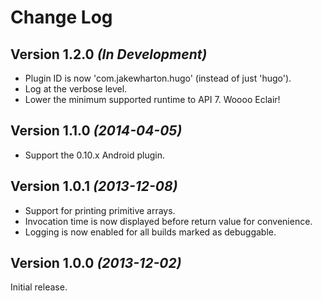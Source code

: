 Change Log
==========

Version 1.2.0 *(In Development)*
--------------------------------

 * Plugin ID is now 'com.jakewharton.hugo' (instead of just 'hugo').
 * Log at the verbose level.
 * Lower the minimum supported runtime to API 7. Woooo Eclair!


Version 1.1.0 *(2014-04-05)*
----------------------------

 * Support the 0.10.x Android plugin.


Version 1.0.1 *(2013-12-08)*
----------------------------

 * Support for printing primitive arrays.
 * Invocation time is now displayed before return value for convenience.
 * Logging is now enabled for all builds marked as debuggable.


Version 1.0.0 *(2013-12-02)*
----------------------------

Initial release.
